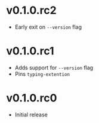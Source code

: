 # v0.1.0.rc2

- Early exit on `--version` flag

# v0.1.0.rc1

- Adds support for `--version` flag
- Pins `typing-extention`

# v0.1.0.rc0

- Initial release